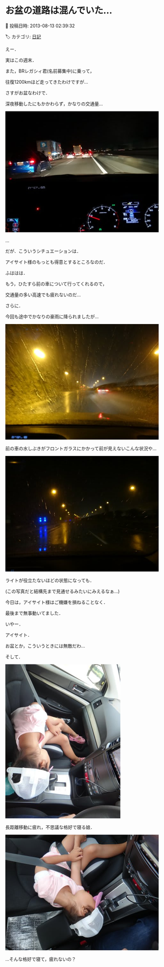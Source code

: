 # お盆の道路は混んでいた…

📅 投稿日時: 2013-08-13 02:39:32

🏷️ カテゴリ: [日記](cc4b5682fb7b8b144980957a978653fb0.md)

えー．


実はこの週末．


また，BRレガシィ君(名前募集中)に乗って，


往復1200kmほど走ってきたわけですが…





さすがお盆なわけで．


深夜移動したにもかかわらず，かなりの交通量…




![206b18c334d3d6a74230aaff5ee81c8a.jpg](images/206b18c334d3d6a74230aaff5ee81c8a.jpg)




…


だが．こういうシチュエーションは．


アイサイト様のもっとも得意とするところなのだ．


ふははは．


もう，ひたすら前の車について行ってくれるので，


交通量の多い高速でも疲れないのだ…





さらに．


今回も途中でかなりの豪雨に降られましたが…




![7347e34261823ad991d454b9feebbd30.jpg](images/7347e34261823ad991d454b9feebbd30.jpg)




前の車の水しぶきがフロントガラスにかかって前が見えないこんな状況や…




![9d3df754b73cb59eb1992acc79ab924d.jpg](images/9d3df754b73cb59eb1992acc79ab924d.jpg)




ライトが役立たないほどの状態になっても．


(この写真だと結構先まで見通せるみたいにみえるなぁ…)


今日は，アイサイト様はご機嫌を損ねることなく．


最後まで無事動いてました．





いやー．


アイサイト．


お盆とか，こういうときには無敵だわ…





そして．




![1943feb2fc7b86508c5ea2306cfea52b.jpg](images/1943feb2fc7b86508c5ea2306cfea52b.jpg)




長距離移動に疲れ，不思議な格好で寝る娘．




![e82723f63451e90c973591b90b957836.jpg](images/e82723f63451e90c973591b90b957836.jpg)




…そんな格好で寝て，疲れないの？
